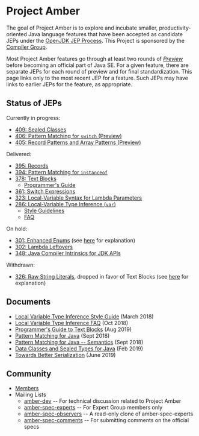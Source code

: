 # Project Amber

The goal of Project Amber is to explore and incubate smaller,
productivity-oriented Java language features that have been accepted
as candidate JEPs under
the [OpenJDK JEP Process](http://openjdk.java.net/jeps/1). This
Project is sponsored by
the [Compiler Group](http://openjdk.java.net/groups/compiler).

Most Project Amber features go through at least two rounds
of [_Preview_](http://openjdk.java.net/jeps/12) before becoming an
official part of Java SE.  For a given feature, there are separate
JEPs for each round of preview and for final standardization.  This
page links only to the most recent JEP for a feature. Such JEPs may
have links to earlier JEPs for the feature, as appropriate.

## Status of JEPs

Currently in progress:

  - [409: Sealed Classes](http://openjdk.java.net/jeps/409)
  - [406: Pattern Matching for <code>switch</code> (Preview)](http://openjdk.java.net/jeps/406)
  - [405: Record Patterns and Array Patterns (Preview)](http://openjdk.java.net/jeps/405)
</ul>

<p>Delivered:</p>

  - [395: Records](http://openjdk.java.net/jeps/395)
  - [394: Pattern Matching for <code>instanceof</code>](http://openjdk.java.net/jeps/394)
  - [378: Text Blocks](http://openjdk.java.net/jeps/378)
    - [Programmer's Guide](guides/text-blocks-guide)
  - [361: Switch Expressions](http://openjdk.java.net/jeps/361)
  - [323: Local-Variable Syntax for Lambda Parameters](http://openjdk.java.net/jeps/323)
  - [286: Local-Variable Type Inference (<code>var</code>)](http://openjdk.java.net/jeps/286)
    - [Style Guidelines](guides/lvti-style-guide)
    - [FAQ](guides/lvti-faq)

On hold:

 - [301: Enhanced Enums](http://openjdk.java.net/jeps/301) (see [here](http://mail.openjdk.java.net/pipermail/amber-spec-experts/2017-May/000041.html) for explanation)
 - [302: Lambda Leftovers](http://openjdk.java.net/jeps/302)
 - [348: Java Compiler Intrinsics for JDK APIs](http://openjdk.java.net/jeps/348)

Withdrawn:

 - [326: Raw String Literals](http://openjdk.java.net/jeps/326), dropped in favor of Text Blocks (see [here](https://mail.openjdk.java.net/pipermail/jdk-dev/2018-December/002402.html) for explanation)

## Documents

 - [Local Variable Type Inference Style Guide](guides/lvti-style-guide) (March 2018)
 - [Local Variable Type Inference FAQ](guides/lvti-faq) (Oct 2018)
 - [Programmer's Guide to Text Blocks](guides/text-blocks-guide) (Aug 2019)
 - [Pattern Matching for Java](design-notes/patterns/pattern-matching-for-java) (Sept 2018)
 - [Pattern Matching for Java -- Semantics](design-notes/patterns/pattern-match-semantics) (Sept 2018)
 - [Data Classes and Sealed Types for Java](design-notes/records-and-sealed-classes) (Feb 2019)
 - [Towards Better Serialization](design-notes/towards-better-serialization) (June 2019)

## Community

  - [Members](http://openjdk.java.net/census#amber)
  - Mailing Lists
    - [amber-dev](http://mail.openjdk.java.net/mailman/listinfo/amber-dev) -- For technical discussion related to Project Amber
    - [amber-spec-experts](http://mail.openjdk.java.net/mailman/listinfo/amber-spec-experts) -- For Expert Group members only
    - [amber-spec-observers](http://mail.openjdk.java.net/mailman/listinfo/amber-spec-observers) -- A read-only clone of amber-spec-experts
    - [amber-spec-comments](http://mail.openjdk.java.net/mailman/listinfo/amber-spec-comments) -- For submitting comments on the official specs
